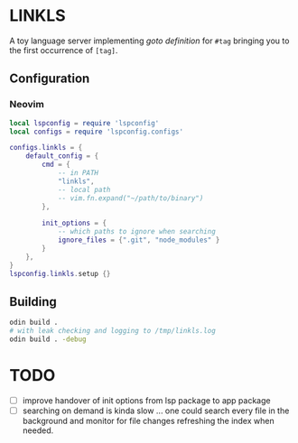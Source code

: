 # LINKLS
A toy language server implementing *goto definition* for `#tag`
bringing you to the first occurrence of `[tag]`.

## Configuration
### Neovim
```lua
local lspconfig = require 'lspconfig'
local configs = require 'lspconfig.configs'

configs.linkls = {
    default_config = {
        cmd = { 
            -- in PATH
            "linkls",
            -- local path
            -- vim.fn.expand("~/path/to/binary")
        },
        
        init_options = {
            -- which paths to ignore when searching
            ignore_files = {".git", "node_modules" }
        }
    },
}
lspconfig.linkls.setup {}

```

## Building
```bash
odin build .
# with leak checking and logging to /tmp/linkls.log
odin build . -debug
```

# TODO
- [ ] improve handover of init options from lsp package to app package
- [ ] searching on demand is kinda slow ... one could
    search every file in the background and monitor for file
    changes refreshing the index when needed.
